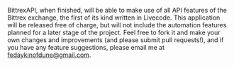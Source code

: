 BittrexAPI, when finished, will be able to make use of all API features of the Bittrex exchange, the first of its kind written in Livecode. This application will be released free of charge, but will not include the automation features planned for a later stage of the project. Feel free to fork it and make your own changes and improvements (and please submit pull requests!), and if you have any feature suggestions, please email me at fedaykinofdune@gmail.com. 